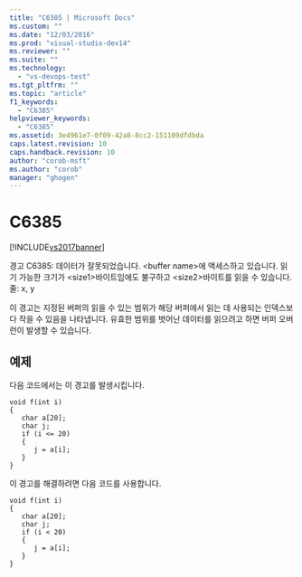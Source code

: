 ```yaml
---
title: "C6385 | Microsoft Docs"
ms.custom: ""
ms.date: "12/03/2016"
ms.prod: "visual-studio-dev14"
ms.reviewer: ""
ms.suite: ""
ms.technology: 
  - "vs-devops-test"
ms.tgt_pltfrm: ""
ms.topic: "article"
f1_keywords: 
  - "C6385"
helpviewer_keywords: 
  - "C6385"
ms.assetid: 3e4961e7-0f09-42a8-8cc2-151109dfdbda
caps.latest.revision: 10
caps.handback.revision: 10
author: "corob-msft"
ms.author: "corob"
manager: "ghogen"
---
```

# C6385
[!INCLUDE[vs2017banner](../code-quality/includes/vs2017banner.md)]

경고 C6385: 데이터가 잘못되었습니다. \<buffer name\>에 액세스하고 있습니다. 읽기 가능한 크기가 \<size1\>바이트임에도 불구하고 \<size2\>바이트를 읽을 수 있습니다. 줄: x, y  
  
 이 경고는 지정된 버퍼의 읽을 수 있는 범위가 해당 버퍼에서 읽는 데 사용되는 인덱스보다 작을 수 있음을 나타냅니다.  유효한 범위를 벗어난 데이터를 읽으려고 하면 버퍼 오버런이 발생할 수 있습니다.  
  
## 예제  
 다음 코드에서는 이 경고를 발생시킵니다.  
  
```  
void f(int i)  
{  
   char a[20];  
   char j;  
   if (i <= 20)  
   {  
      j = a[i];  
   }  
}  
```  
  
 이 경고를 해결하려면 다음 코드를 사용합니다.  
  
```  
void f(int i)  
{  
   char a[20];  
   char j;  
   if (i < 20)  
   {  
      j = a[i];  
   }  
}   
```